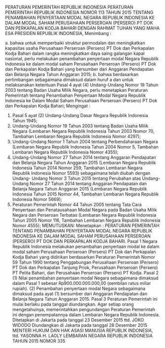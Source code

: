  PERATURAN PEMERINTAH REPUBLIK INDONESIA PERATURAN PEMERINTAH REPUBLIK INDONESIA NOMOR 113 TAHUN 2015 TENTANG PENAMBAHAN PENYERTAAN MODAL NEGARA REPUBLIK INDONESIA KE DALAM MODAL SAHAM PERUSAHAAN PERSEROAN (PERSERO) PT DOK DAN PERKAPALAN KODJA BAHARI
DENGAN RAHMAT TUHAN YANG MAHA ESA PRESIDEN REPUBLIK INDONESIA,
Menimbang :

a. bahwa untuk memperbaiki struktur permodalan dan meningkatkan kapasitas usaha Perusahaan Perseroan (Persero) PT Dok dan Perkapalan Kodja Bahari dalam rangka meningkatkan daya saing galangan kapal nasional, perlu melakukan penambahan penyertaan modal Negara Republik Indonesia ke dalam modal saham Perusahaan Perseroan (Persero) PT Dok dan Perkapalan Kodja Bahari yang bersumber dari Anggaran Pendapatan dan Belanja Negara Tahun Anggaran 2015;
b. bahwa berdasarkan pertimbangan sebagaimana dimaksud dalam huruf a dan untuk melaksanakan ketentuan Pasal 4 ayat (4) Undang-Undang Nomor 19 Tahun 2003 tentang Badan Usaha Milik Negara, perlu menetapkan Peraturan Pemerintah tentang Penambahan Penyertaan Modal Negara Republik Indonesia ke Dalam Modal Saham Perusahaan Perseroan (Persero) PT Dok dan Perkapalan Kodja Bahari;
Mengingat :

1. Pasal 5 ayat (2) Undang-Undang Dasar Negara Republik Indonesia Tahun 1945;
2. Undang-Undang Nomor 19 Tahun 2003 tentang Badan Usaha Milik Negara (Lembaran Negara Republik Indonesia Tahun 2003 Nomor 70, Tambahan Lembaran Negara Republik Indonesia Nomor 4297);
3. Undang-Undang Nomor 1 Tahun 2004 tentang Perbendaharaan Negara (Lembaran Negara Republik Indonesia Tahun 2004 Nomor 5, Tambahan Lembaran Negara Republik Indonesia Nomor 4355);
4. Undang-Undang Nomor 27 Tahun 2014 tentang Anggaran Pendapatan dan Belanja Negara Tahun Anggaran 2015 (Lembaran Negara Republik Indonesia Tahun 2014 Nomor 259, Tambahan Lembaran Negara Republik Indonesia Nomor 5593) sebagaimana telah diubah dengan Undang- Undang Nomor 3 Tahun 2015 tentang Perubahan atas Undang-Undang Nomor 27 Tahun 2014 tentang Anggaran Pendapatan dan Belanja Negara Tahun Anggaran 2015 (Lembaran Negara Republik Indonesia Tahun 2015 Nomor 44, Tambahan Lembaran Negara Republik Indonesia Nomor 5669);
5. Peraturan Pemerintah Nomor 44 Tahun 2005 tentang Tata Cara Penyertaan dan Penatausahaan Modal Negara pada Badan Usaha Milik Negara dan Perseroan Terbatas (Lembaran Negara Republik Indonesia Tahun 2005 Nomor 116, Tambahan Lembaran Negara Republik Indonesia Nomor 4555);
MEMUTUSKAN:
 Menetapkan : PERATURAN PEMERINTAH TENTANG PENAMBAHAN PENYERTAAN MODAL NEGARA REPUBLIK INDONESIA KE DALAM MODAL SAHAM PERUSAHAAN PERSEROAN (PERSERO) PT DOK DAN PERKAPALAN KODJA BAHARI.
Pasal 1
Negara Republik Indonesia melakukan penambahan penyertaan modal ke dalam modal saham Perusahaan Perseroan (Persero) PT Dok dan Perkapalan Kodja Bahari yang didirikan berdasarkan Peraturan Pemerintah Nomor 59 Tahun 1990 tentang Penggabungan Perusahaan Perseroan (Persero) PT Dok dan Perkapalan Tanjung Priok, Perusahaan Perseroan (Persero) PT Pelita Bahari, dan Perusahaan Perseroan (Persero) PT Kodja.
Pasal 2
(1) Nilai penambahan penyertaan modal Negara sebagaimana dimaksud dalam Pasal 1 sebesar Rp900.000.000.000,00 (sembilan ratus miliar rupiah).
(2) Penambahan penyertaan modal Negara sebagaimana dimaksud pada ayat (1) bersumber dari Anggaran Pendapatan dan Belanja Negara Tahun Anggaran 2015.
Pasal 3
Peraturan Pemerintah ini mulai berlaku pada tanggal diundangkan.
Agar setiap orang mengetahuinya, memerintahkan pengundangan Peraturan Pemerintah ini dengan penempatannya dalam Lembaran Negara Republik Indonesia. Ditetapkan di Jakarta pada tanggal 23 Desember 2015 ttd. JOKO WIDODO Diundangkan di Jakarta pada tanggal 28 Desember 2015 MENTERI HUKUM DAN HAK ASASI MANUSIA REPUBLIK INDONESIA, ttd. YASONNA H. LAOLY LEMBARAN NEGARA REPUBLIK INDONESIA TAHUN 2015 NOMOR 335